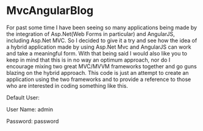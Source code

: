 MvcAngularBlog
==============
For past some time I have been seeing so many applications being made by the integration of Asp.Net(Web Forms in particular) and AngularJS, including Asp.Net MVC. So I decided to give it a try and see how the idea of a hybrid application made by using Asp.Net Mvc and AngularJS can work and take a meaningful form. With that being said I would also like you to keep in mind that this is in no way an optimum approach, nor do I encourage mixing two great MVC/MVVM frameworks together and go guns blazing on the hybrid approach. This code is just an attempt to create an application using the two frameworks and to provide a reference to those who are interested in coding something like this.

Default User:

User Name: admin

Password: password
